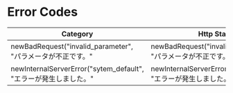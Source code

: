 # Error Codes

| Category | Http Status | Code | Info Message |
----|----|----|----
| newBadRequest("invalid_parameter", "パラメータが不正です。" | newBadRequest("invalid_parameter", "パラメータが不正です。" | newBadRequest("invalid_parameter", "パラメータが不正です。" | newBadRequest(invalid_parameter, パラメータが不正です。 |
| newInternalServerError("sytem_default", "エラーが発生しました。" | newInternalServerError("sytem_default", "エラーが発生しました。" | newInternalServerError("sytem_default", "エラーが発生しました。" | newInternalServerError(sytem_default, エラーが発生しました。 |
